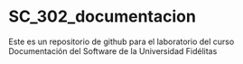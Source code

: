 # SC_302_documentacion
Este es un repositorio de github para el laboratorio del curso Documentación del Software de la Universidad Fidélitas
